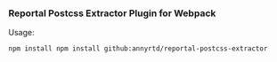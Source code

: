 ### Reportal Postcss Extractor Plugin for Webpack

Usage:

```bash
npm install npm install github:annyrtd/reportal-postcss-extractor
```